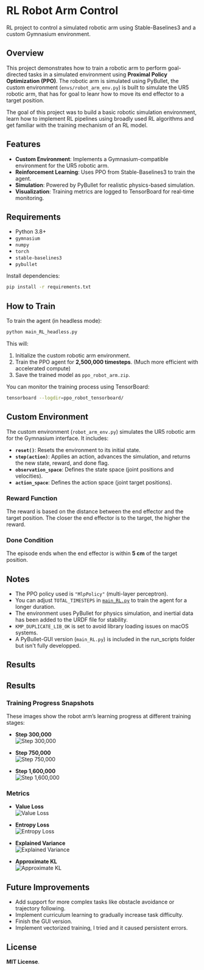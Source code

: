 # RL Robot Arm Control

RL project to control a simulated robotic arm using Stable-Baselines3 and a custom Gymnasium environment.

## Overview

This project demonstrates how to train a robotic arm to perform goal-directed tasks in a simulated environment using **Proximal Policy Optimization (PPO)**. The robotic arm is simulated using PyBullet,
the custom environment (`envs/robot_arm_env.py`) is built to simulate the UR5 robotic arm, that has for goal to leanr how to move its end effector to a target position. 


The goal of this project was to build a basic robotic simulation environment, learn how to implement RL pipelines using broadly used RL algorithms and get familiar with the training mechanism of an RL model. 

## Features

- **Custom Environment**: Implements a Gymnasium-compatible environment for the UR5 robotic arm.
- **Reinforcement Learning**: Uses PPO from Stable-Baselines3 to train the agent.
- **Simulation**: Powered by PyBullet for realistic physics-based simulation.
- **Visualization**: Training metrics are logged to TensorBoard for real-time monitoring.

## Requirements

- Python 3.8+
- `gymnasium`
- `numpy`
- `torch`
- `stable-baselines3`
- `pybullet`


Install dependencies:

```bash
pip install -r requirements.txt
```

## How to Train

To train the agent (in headless mode):

```bash
python main_RL_headless.py
```

This will:
1. Initialize the custom robotic arm environment.
2. Train the PPO agent for **2,500,000 timesteps**. (Much more efficient with accelerated compute)
3. Save the trained model as `ppo_robot_arm.zip`.

You can monitor the training process using TensorBoard:

```bash
tensorboard --logdir=ppo_robot_tensorboard/
```

## Custom Environment

The custom environment (`robot_arm_env.py`) simulates the UR5 robotic arm for the Gymnasium interface. It includes:
- **`reset()`**: Resets the environment to its initial state.
- **`step(action)`**: Applies an action, advances the simulation, and returns the new state, reward, and done flag.
- **`observation_space`**: Defines the state space (joint positions and velocities).
- **`action_space`**: Defines the action space (joint target positions).

### Reward Function
The reward is based on the distance between the end effector and the target position. The closer the end effector is to the target, the higher the reward.

### Done Condition
The episode ends when the end effector is within **5 cm** of the target position.

## Notes

- The PPO policy used is `"MlpPolicy"` (multi-layer perceptron).
- You can adjust `TOTAL_TIMESTEPS` in [`main_RL.py`](main_RL.py) to train the agent for a longer duration.
- The environment uses PyBullet for physics simulation, and inertial data has been added to the URDF file for stability.
- `KMP_DUPLICATE_LIB_OK` is set to avoid library loading issues on macOS systems.
- A PyBullet-GUI version (`main_RL.py`) is included in the run_scripts folder but isn't fully developped.

## Results
## Results

### Training Progress Snapshots
These images show the robot arm’s learning progress at different training stages:

- **Step 300,000**  
  ![Step 300,000](TrainRun_v2_Screenshots/Step_300,000.png)

- **Step 750,000**  
  ![Step 750,000](TrainRun_v2_Screenshots/Step_750,000.png,width="400")

- **Step 1,600,000**  
  ![Step 1,600,000](TrainRun_v2_Screenshots/Step_1,600,000.png)

### Metrics

- **Value Loss**  
  ![Value Loss](TrainRun_v2_metrics/value_loss.png)

- **Entropy Loss**  
  ![Entropy Loss](TrainRun_v2_metrics/entropy_loss.png)

- **Explained Variance**  
  ![Explained Variance](TrainRun_v2_metrics/explained_variance.png)

- **Approximate KL**  
  ![Approximate KL](TrainRun_v2_metrics/approx_kl.png)

## Future Improvements

- Add support for more complex tasks like obstacle avoidance or trajectory following.
- Implement curriculum learning to gradually increase task difficulty.
- Finish the GUI version.
- Implement vectorized training, I tried and it caused persistent errors.

## License


**MIT License**.
